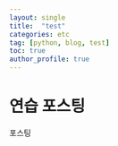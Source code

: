 ```yaml
---
layout: single
title:  "test"
categories: etc
tag: [python, blog, test]
toc: true
author_profile: true
---
```


# 연습 포스팅

포스팅

